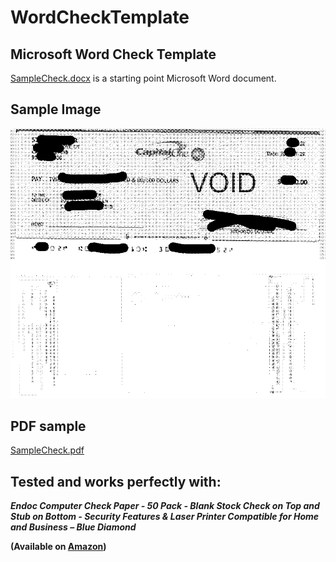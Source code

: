 # WordCheckTemplate
## Microsoft Word Check Template


[SampleCheck.docx](/SampleCheck.docx) is a starting point Microsoft Word document.


## Sample Image

![SampleCheck.png](SampleCheck.png)


## PDF sample

[SampleCheck.pdf](/SampleCheck.pdf)


## Tested and works perfectly with:

***Endoc Computer Check Paper - 50 Pack - Blank Stock Check on Top and Stub on Bottom - Security Features & Laser Printer Compatible for Home and Business – Blue Diamond***

**(Available on [Amazon](https://www.amazon.com/dp/B084BXRVZT?psc=1&ref=ppx_yo2ov_dt_b_product_details))**
